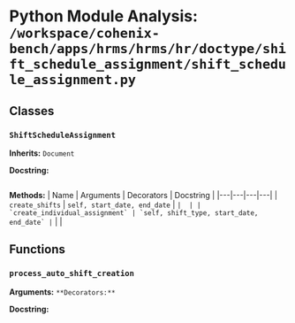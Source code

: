 # Python Module Analysis: `/workspace/cohenix-bench/apps/hrms/hrms/hr/doctype/shift_schedule_assignment/shift_schedule_assignment.py`

## Classes

### `ShiftScheduleAssignment`
**Inherits:** `Document`


**Docstring:**
```

```

**Methods:**
| Name | Arguments | Decorators | Docstring |
|---|---|---|---|
| `create_shifts` | `self, start_date, end_date` | `` |  |
| `create_individual_assignment` | `self, shift_type, start_date, end_date` | `` |  |





## Functions

### `process_auto_shift_creation`
**Arguments:** ``
**Decorators:** ``

**Docstring:**
```

```

